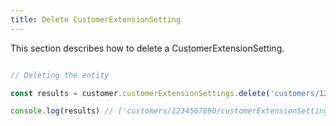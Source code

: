 ```yaml
---
title: Delete CustomerExtensionSetting 
---
```


This section describes how to delete a CustomerExtensionSetting.



```javascript

// Deleting the entity

const results = customer.customerExtensionSettings.delete('customers/1234567890/customerExtensionSettings')

console.log(results) // ['customers/1234567890/customerExtensionSettings/9765432177']

```